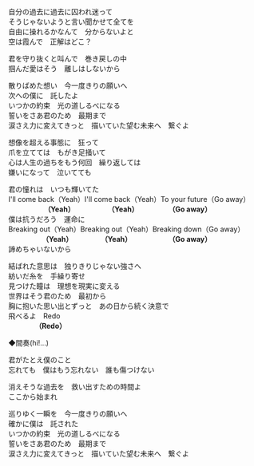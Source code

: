自分の過去に過去に囚われ迷って  
そうじゃないようと言い聞かせて全てを  
自由に操れるかなんて　分からないよと  
空は霞んで　正解はどこ？  

君を守り抜くと叫んで　巻き戻しの中  
掴んだ愛はそう　離しはしないから  

散りばめた想い　今一度きりの願いへ  
次への僕に　託したよ  
いつかの約束　光の道しるべになる  
誓いをさあ君のため　最期まで  
涙さえ力に変えてきっと　描いていた望む未来へ　繋ぐよ

想像を超える事態に　狂って  
爪を立てては　もがき足掻いて  
心は人生の過ちをもう何回　繰り返しては  
嫌いになって　泣いてても  

君の憧れは　いつも輝いてた  
I'll come back（Yeah）I'll come back（Yeah）To your future（Go away）  
　　  　　 　**（Yeah）　  　 　 　　（Yeah）　　　　 　（Go away）**  
僕は抗うだろう　運命に  
Breaking out（Yeah）Breaking out（Yeah）Breaking down（Go away）  
　　 　　　**（Yeah）　　　　　（Yeah）　　　　　 　（Go away）**  
諦めちゃいないから  

結ばれた意思は　独りきりじゃない強さへ   
紡いだ糸を　手繰り寄せ  
見つけた瞳は　理想を現実に変える  
世界はそう君のため　最初から  
胸に抱いた思い出とずっと　あの日から続く決意で  
飛べるよ　Redo  
　　 　　**（Redo）**


◆間奏(hi!…)

君がたとえ僕のこと  
忘れても　僕はもう忘れない　誰も傷つけない  

消えそうな過去を　救い出すための時間よ  
ここから始まれ  

巡りゆく一瞬を　今一度きりの願いへ  
確かに僕は　託された  
いつかの約束　光の道しるべになる  
誓いをさあ君のため　最期まで  
涙さえ力に変えてきっと　描いていた望む未来へ　繋ぐよ
